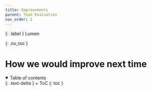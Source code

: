 ```yaml
---
title: Improvements
parent: Team Evaluation
nav_order: 2
---
```


{: .label }
Lumen

{: .no_toc }
# How we would improve next time

<details open markdown="block">
{: .text-delta }
<summary>Table of contents</summary>
+ ToC
{: toc }
</details>
